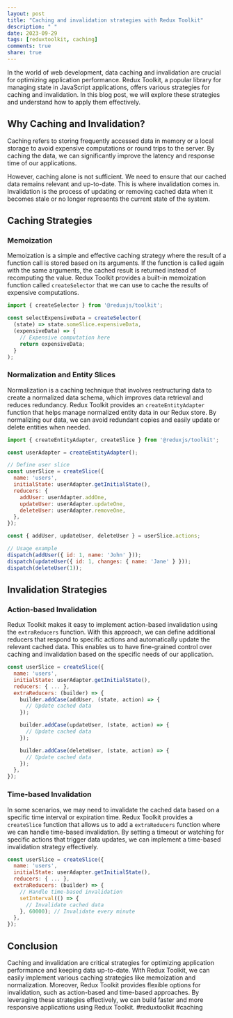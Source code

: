 ```yaml
---
layout: post
title: "Caching and invalidation strategies with Redux Toolkit"
description: " "
date: 2023-09-29
tags: [reduxtoolkit, caching]
comments: true
share: true
---
```


In the world of web development, data caching and invalidation are crucial for optimizing application performance. Redux Toolkit, a popular library for managing state in JavaScript applications, offers various strategies for caching and invalidation. In this blog post, we will explore these strategies and understand how to apply them effectively.

## Why Caching and Invalidation?

Caching refers to storing frequently accessed data in memory or a local storage to avoid expensive computations or round trips to the server. By caching the data, we can significantly improve the latency and response time of our applications.

However, caching alone is not sufficient. We need to ensure that our cached data remains relevant and up-to-date. This is where invalidation comes in. Invalidation is the process of updating or removing cached data when it becomes stale or no longer represents the current state of the system.

## Caching Strategies

### Memoization

Memoization is a simple and effective caching strategy where the result of a function call is stored based on its arguments. If the function is called again with the same arguments, the cached result is returned instead of recomputing the value. Redux Toolkit provides a built-in memoization function called `createSelector` that we can use to cache the results of expensive computations.

```javascript
import { createSelector } from '@reduxjs/toolkit';

const selectExpensiveData = createSelector(
  (state) => state.someSlice.expensiveData,
  (expensiveData) => {
    // Expensive computation here
    return expensiveData;
  }
);
```

### Normalization and Entity Slices

Normalization is a caching technique that involves restructuring data to create a normalized data schema, which improves data retrieval and reduces redundancy. Redux Toolkit provides an `createEntityAdapter` function that helps manage normalized entity data in our Redux store. By normalizing our data, we can avoid redundant copies and easily update or delete entities when needed.

```javascript
import { createEntityAdapter, createSlice } from '@reduxjs/toolkit';

const userAdapter = createEntityAdapter();

// Define user slice
const userSlice = createSlice({
  name: 'users',
  initialState: userAdapter.getInitialState(),
  reducers: {
    addUser: userAdapter.addOne,
    updateUser: userAdapter.updateOne,
    deleteUser: userAdapter.removeOne,
  },
});

const { addUser, updateUser, deleteUser } = userSlice.actions;

// Usage example
dispatch(addUser({ id: 1, name: 'John' }));
dispatch(updateUser({ id: 1, changes: { name: 'Jane' } }));
dispatch(deleteUser(1));
```

## Invalidation Strategies

### Action-based Invalidation

Redux Toolkit makes it easy to implement action-based invalidation using the `extraReducers` function. With this approach, we can define additional reducers that respond to specific actions and automatically update the relevant cached data. This enables us to have fine-grained control over caching and invalidation based on the specific needs of our application.

```javascript
const userSlice = createSlice({
  name: 'users',
  initialState: userAdapter.getInitialState(),
  reducers: { ... },
  extraReducers: (builder) => {
    builder.addCase(addUser, (state, action) => {
      // Update cached data
    });

    builder.addCase(updateUser, (state, action) => {
      // Update cached data
    });

    builder.addCase(deleteUser, (state, action) => {
      // Update cached data
    });
  },
});
```

### Time-based Invalidation

In some scenarios, we may need to invalidate the cached data based on a specific time interval or expiration time. Redux Toolkit provides a `createSlice` function that allows us to add a `extraReducers` function where we can handle time-based invalidation. By setting a timeout or watching for specific actions that trigger data updates, we can implement a time-based invalidation strategy effectively.

```javascript
const userSlice = createSlice({
  name: 'users',
  initialState: userAdapter.getInitialState(),
  reducers: { ... },
  extraReducers: (builder) => {
    // Handle time-based invalidation
    setInterval(() => {
      // Invalidate cached data
    }, 60000); // Invalidate every minute
  },
});
```

## Conclusion

Caching and invalidation are critical strategies for optimizing application performance and keeping data up-to-date. With Redux Toolkit, we can easily implement various caching strategies like memoization and normalization. Moreover, Redux Toolkit provides flexible options for invalidation, such as action-based and time-based approaches. By leveraging these strategies effectively, we can build faster and more responsive applications using Redux Toolkit. #reduxtoolkit #caching